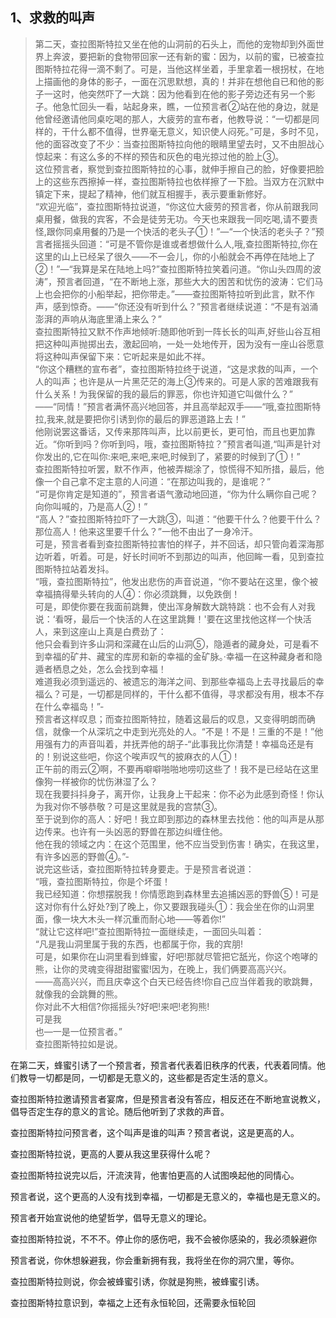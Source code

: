 <h2>1、求救的叫声</h2><blockquote data-pid="R9AWDUmb">第二天，查拉图斯特拉又坐在他的山洞前的石头上，而他的宠物却到外面世界上奔波，要把新的食物带回家一还有新的蜜：因为，以前的蜜，已被查拉图斯特拉花得一滴不剩了。可是，当他这样坐着，手里拿着一根拐杖，在地上描画他的身体的影子，一面在沉思默想，真的！并非在想他自已和他的影子一这时，他突然吓了一大跳：因为他看到在他的影子旁边还有另一个影子。他急忙回头一看，站起身来，瞧，一位预言者②站在他的身边，就是他曾经邀请他同桌吃喝的那人，大疲劳的宣布者，他教导说：“一切都是同样的，干什么都不值得，世界毫无意义，知识使人闷死。”可是，多时不见，他的面容改变了不少：当查拉图斯特拉向他的眼睛里望去时，又不由胆战心惊起来：有这么多的不样的预告和灰色的电光掠过他的脸上③。<br>这位预言者，察觉到查拉图斯特拉的心事，就伸手擦自己的脸，好像要把脸上的这些东西擦掉一样，查拉图斯特拉也依样擦了一下脸。当双方在沉默中镇定下来，提起了精神，他们就互相握手，表示要重新修好。<br>“欢迎光临”，查拉图斯特拉说道，“你这位大疲劳的预言者，你从前跟我同桌用餐，做我的宾客，不会是徒劳无功。今天也来跟我一同吃喝,请不要责怪,跟你同桌用餐的乃是一个快活的老头子①！”—“一个快活的老头子？”预言者摇摇头回道：“可是不管你是谁或者想做什么人,哦,查拉图斯特拉,你在这里的山上已经呆了很久——不一会儿，你的小船就会不再停在陆地上了②！”—“我算是呆在陆地上吗?”查拉图斯特拉笑着问道。“你山头四周的波涛”，预言者回道，“在不断地上涨，那些大大的困苦和忧伤的波涛：它们马上也会把你的小船举起，把你带走。”——查拉图斯特拉听到此言，默不作声，感到惊奇。——“你还没有听到什么？”预言者继续说道：“不是有汹涌澎湃的声响从海底里涌上来么？”<br>查拉图斯特拉又默不作声地倾听:随即他听到一阵长长的叫声,好些山谷互相把这种叫声抛掷出去，激起回响，一处一处地传开，因为没有一座山谷愿意将这种叫声保留下来：它听起来是如此不祥。<br>“你这个糟糕的宣布者”，查拉图斯特拉终于说道，“这是求救的叫声，一个人的叫声；也许是从一片黑茫茫的海上③传来的。可是人家的苦难跟我有什么关系！为我保留的我的最后的罪恶，你也许知道它叫做什么？”<br>——“同情！”预言者满怀高兴地回答，并且高举起双手——“哦,查拉图斯特拉,我来,就是要把你引诱到你的最后的罪恶道路上去！”<br>他刚说罢这番话，又传来那阵叫声，比以前更长，更可怕，而且也更加靠近。“你听到吗？你听到吗，哦，查拉图斯特拉？”预言者叫道,“叫声是针对你发出的,它在叫你:来吧,来吧,来吧,时候到了，紧要的时候到了①！”<br>查拉图斯特拉听罢，默不作声，他被弄糊涂了，惊慌得不知所措，最后，他像一个自己拿不定主意的人问道：“在那边叫我的，是谁呢？”<br>“可是你肯定是知道的”，预言者语气激动地回道，“你为什么瞒你自己呢？向你叫喊的，乃是高人②！”<br>“高人？”查拉图斯特拉吓了一大跳③，叫道：“他要干什么？他要干什么？那位高人！他来这里要千什么？”一他不由出了一身冷汗。<br>可是，预言者看到查拉图斯特拉害怕的样子，并不回话，却只管向着深海那边听着，听着。可是，好长时间听不到那边的叫声，他回眸一看，见到查拉图斯特拉站着发抖。<br>“哦，查拉图斯特拉”，他发出悲伤的声音说道，“你不要站在这里，像个被幸福搞得晕头转向的人④：你必须跳舞，以免跌倒！<br>可是，即使你要在我面前跳舞，使出浑身解数大跳特跳：也不会有人对我说：‘看呀，最后一个快活的人在这里跳舞！'要在这里找他这样一个快活人，来到这座山上真是白费劲了：<br>他只会看到许多山洞和深藏在山后的山洞⑤，隐遁者的藏身处，可是看不到幸福的矿井、藏宝的库房和新的幸福的金矿脉。·幸福一在这种藏身者和隐遁者栖息之处，怎么会找到幸福！<br>难道我必须到遥远的、被遗忘的海洋之间、到那些幸福岛上去寻找最后的幸福么？可是，一切都是同样的，干什么都不值得，寻求都没有用，根本不存在什么幸福岛！”-<br>预言者这样叹息；而查拉图斯特拉，随着这最后的叹息，又变得明朗而确信，就像一个从深坑之中走到光亮处的人。“不是！不是！三重的不是！”他用强有力的声音叫着，并抚弄他的胡子-“此事我比你清楚！幸福岛还是有的！别说这些吧，你这个唉声叹气的披麻衣的人①！<br>正午前的雨云②啊，不要再噼噼啪啪地唠叨这些了！我不是已经站在这里像狗一样被你的忧伤淋湿了么？<br>现在我要抖抖身子，离开你，让我身上干起来：你不必为此感到奇怪！你认为我对你不够恭敬？可是这里就是我的宫禁③。<br>至于说到你的高人：好吧！我立即到那边的森林里去找他：他的叫声是从那边传来。也许有一头凶恶的野兽在那边纠缠住他。<br>他在我的领域之内：在这个范围里，他不应当受到伤害！确实，在我这里，有许多凶恶的野兽④。”-<br>说完这些话，查拉图斯特拉转身要走。于是预言者说道：<br>“哦，查拉图斯特拉，你是个坏蛋！<br>我已经知道：你想摆脱我！你情愿跑到森林里去追捕凶恶的野兽⑤！可是这对你有什么好处?到了晚上，你又要跟我碰头①：我会坐在你的山洞里面，像一块大木头一样沉重而耐心地——等着你!”<br>“就让它这样吧!”查拉图斯特拉一面继续走，一面回头叫着：<br>“凡是我山洞里属于我的东西，也都属于你，我的宾朋!<br>可是，如果你在山洞里看到蜂蜜，好吧!那就尽管把它舐光，你这个咆哮的熊，让你的灵魂变得甜甜蜜蜜!因为，在晚上，我们俩要高高兴兴。<br>——高高兴兴，而且庆幸这个白天已经告终!你自己应当伴着我的歌跳舞，就像我的会跳舞的熊。<br>你对此不大相信?你摇摇头?好吧!来吧!老狗熊!<br>可是我<br>也—一是一位预言者。”<br>查拉图斯特拉如是说。</blockquote><p data-pid="hzIiQgxP">在第二天，蜂蜜引诱了一个预言者，预言者代表着旧秩序的代表，代表着同情。他们教导一切都是同，一切都是无意义的，这些都是否定生活的意义。</p><p data-pid="agXKUMyA">查拉图斯特拉邀请预言者宴席，但是预言者没有答应，相反还在不断地宣说教义，倡导否定生存的意义的言论。随后他听到了求救的声音。</p><p data-pid="sqk3XnLr">查拉图斯特拉问预言者，这个叫声是谁的叫声？预言者说，这是更高的人。</p><p data-pid="rV3rtfsG">查拉图斯特拉说，更高的人要从我这里获得什么呢？</p><p data-pid="_LiKWGKw">查拉图斯特拉说完以后，汗流浃背，他害怕更高的人试图唤起他的同情心。</p><p data-pid="VhDSPc6h">预言者说，这个更高的人没有找到幸福，一切都是无意义的，幸福也是无意义的。</p><p data-pid="IyzztMBn">预言者开始宣说他的绝望哲学，倡导无意义的理论。</p><p data-pid="48FpL00A">查拉图斯特拉说，不不不。停止你的感伤吧，我不会被你感染的，我必须躲避你</p><p data-pid="2gDllTb5">预言者说，你休想躲避我，你会重新拥有我，我将坐在你的洞穴里，等你。</p><p data-pid="ewpfHt6a">查拉图斯特拉则说，你会被蜂蜜引诱，你就是狗熊，被蜂蜜引诱。</p><p data-pid="g3uyzK4F">查拉图斯特拉意识到，幸福之上还有永恒轮回，还需要永恒轮回</p><p></p><p></p><p></p><p></p><p></p><p></p><p></p><p></p><p></p><p></p><p></p><p></p><p></p><p></p><p></p><p></p><p></p><p></p><p></p><p></p><p></p><p></p><p></p><p></p><p></p><p></p><p></p><p></p>